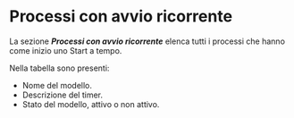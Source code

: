 # Processi con avvio ricorrente

La sezione **_Processi con avvio ricorrente_** elenca tutti i processi che hanno come inizio uno Start a tempo.

Nella tabella sono presenti:

* Nome del modello.
* Descrizione del timer.
* Stato del modello, attivo o non attivo.